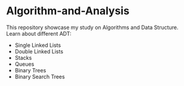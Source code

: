 # Algorithm-and-Analysis
This repository showcase my study on Algorithms and Data Structure. 
Learn about different ADT:
- Single Linked Lists
- Double Linked Lists
- Stacks
- Queues
- Binary Trees
- Binary Search Trees
